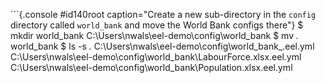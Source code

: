 
```{.console #id140root caption="Create a new sub-directory in the `config` directory called `world_bank` and move the World Bank configs there"}
$ mkdir world_bank
C:\Users\nwals\eel-demo\config\world_bank
$ mv *.* world_bank
$ ls -s *.*
C:\Users\nwals\eel-demo\config\world_bank\_.eel.yml
C:\Users\nwals\eel-demo\config\world_bank\LabourForce.xlsx.eel.yml
C:\Users\nwals\eel-demo\config\world_bank\Population.xlsx.eel.yml
```
